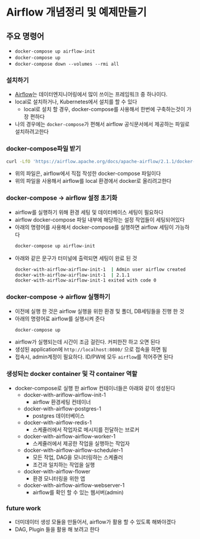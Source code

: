 # Airflow 개념정리 및 예제만들기

## 주요 명령어
- `docker-compose up airflow-init`
- `docker-compose up`
- `docker-compose down --volumes --rmi all`


### 설치하기
- [Airflow](https://airflow.apache.org/installation.html)는 데이터엔지니어링에서 많이 쓰이는 프레임워크 중 하나이다.
- local로 설치하거나, Kubernetes에서 설치를 할 수 있다
    - local로 설치 할 경우, docker-compose를 사용해서 한번에 구축하는것이 가장 편하다
- 나의 경우에는 `docker-compose`가 편해서 airflow 공식문서에서 제공하는 파일로 설치하려고한다

### docker-compose파일 받기
```bash
curl -LfO 'https://airflow.apache.org/docs/apache-airflow/2.1.1/docker-compose.yaml'
```
- 위의 파일은, airflow에서 직접 작성한 docker-compose 파일이다
- 위의 파일을 사용해서 airflow를 local 환경에서 docker로 올리려고한다

### docker-compose -> airflow 설정 초기화
- airflow를 실행하기 위해 환경 세팅 및 데이터베이스 세팅이 필요하다
- airflow docker-compose 파일 내부에 해당하는 설정 작업들이 세팅되어있다
- 아래의 명령어를 사용해서 docker-compose를 실행하면 airflow 세팅이 가능하다
    ```bash
    docker-compose up airflow-init
    ```
- 아래와 같은 문구가 터미널에 출력되면 세팅이 완료 된 것
    ```bash
    docker-with-airflow-airflow-init-1  | Admin user airflow created
    docker-with-airflow-airflow-init-1  | 2.1.1
    docker-with-airflow-airflow-init-1 exited with code 0
    ```

### docker-compose -> airflow 실행하기
- 이전에 실행 한 것은 airflow 실행을 위한 환경 및 폴더, DB세팅들을 진행 한 것
- 아래의 명령어로 airflow를 실행시켜 준다
    ```bash
    docker-compose up
    ```
- airflow가 실행되는데 시간이 조금 걸린다. 커피한잔 하고 오면 된다
- 생성된 application에 `http://localhost:8080/` 으로 접속을 하면 됨
- 접속시, admin계정이 필요하다. ID/PW에 모두 `airflow`를 적어주면 된다

### 생성되는 docker container 및 각 container 역할
- docker-compose로 실행 한 airflow 컨테이너들은 아래와 같이 생성된다
    - docker-with-ariflow-airflow-init-1
        - airflow 환경세팅 컨테이너
    - docker-with-airflow-postgres-1
        - postgres 데이터베이스
    - docker-with-airflow-redis-1
        - 스케쥴러에서 작업자로 메시지를 전달하는 브로커
    - docker-with-airflow-airflow-worker-1
        - 스케쥴러에서 제공한 작업을 실행하는 작업자
    - docker-with-airflow-airflow-scheduler-1
        - 모든 작업, DAG을 모니터링하는 스케쥴러
        - 조건과 일치하는 작업을 실행
    - docker-with-airflow-flower
        - 환경 모니터링을 위한 앱
    - docker-with-airflow-airflow-webserver-1
        - airflow를 확인 할 수 있는 웹서버(admin)


### future work
- 더미데이터 생성 모듈을 만들어서, airflow가 활용 할 수 있도록 해봐야겠다
- DAG, Plugin 들을 활용 해 보려고 한다
